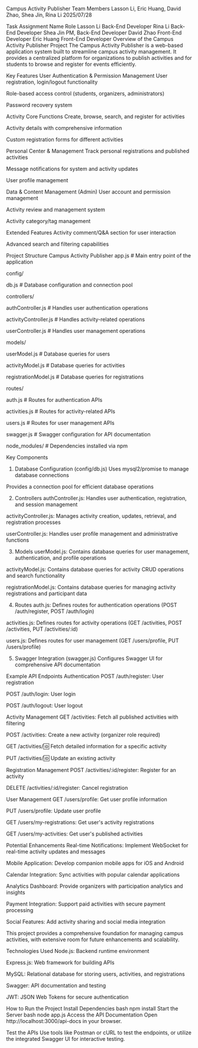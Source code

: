 Campus Activity Publisher
Team Members
Lasson Li, Eric Huang, David Zhao, Shea Jin, Rina Li
2025/07/28

Task Assignment
Name	Role
Lasson Li	Back-End Developer
Rina Li	Back-End Developer
Shea Jin	PM, Back-End Developer
David Zhao	Front-End Developer
Eric Huang	Front-End Developer
Overview of the Campus Activity Publisher Project
The Campus Activity Publisher is a web-based application system built to streamline campus activity management. It provides a centralized platform for organizations to publish activities and for students to browse and register for events efficiently.

Key Features
User Authentication & Permission Management
User registration, login/logout functionality

Role-based access control (students, organizers, administrators)

Password recovery system

Activity Core Functions
Create, browse, search, and register for activities

Activity details with comprehensive information

Custom registration forms for different activities

Personal Center & Management
Track personal registrations and published activities

Message notifications for system and activity updates

User profile management

Data & Content Management (Admin)
User account and permission management

Activity review and management system

Activity category/tag management

Extended Features
Activity comment/Q&A section for user interaction

Advanced search and filtering capabilities

Project Structure
Campus Activity Publisher
app.js # Main entry point of the application

config/

db.js # Database configuration and connection pool

controllers/

authController.js # Handles user authentication operations

activityController.js # Handles activity-related operations

userController.js # Handles user management operations

models/

userModel.js # Database queries for users

activityModel.js # Database queries for activities

registrationModel.js # Database queries for registrations

routes/

auth.js # Routes for authentication APIs

activities.js # Routes for activity-related APIs

users.js # Routes for user management APIs

swagger.js # Swagger configuration for API documentation

node_modules/ # Dependencies installed via npm

Key Components
1. Database Configuration (config/db.js)
Uses mysql2/promise to manage database connections

Provides a connection pool for efficient database operations

2. Controllers
authController.js: Handles user authentication, registration, and session management

activityController.js: Manages activity creation, updates, retrieval, and registration processes

userController.js: Handles user profile management and administrative functions

3. Models
userModel.js: Contains database queries for user management, authentication, and profile operations

activityModel.js: Contains database queries for activity CRUD operations and search functionality

registrationModel.js: Contains database queries for managing activity registrations and participant data

4. Routes
auth.js: Defines routes for authentication operations (POST /auth/register, POST /auth/login)

activities.js: Defines routes for activity operations (GET /activities, POST /activities, PUT /activities/:id)

users.js: Defines routes for user management (GET /users/profile, PUT /users/profile)

5. Swagger Integration (swagger.js)
Configures Swagger UI for comprehensive API documentation

Example API Endpoints
Authentication
POST /auth/register: User registration

POST /auth/login: User login

POST /auth/logout: User logout

Activity Management
GET /activities: Fetch all published activities with filtering

POST /activities: Create a new activity (organizer role required)

GET /activities/:id: Fetch detailed information for a specific activity

PUT /activities/:id: Update an existing activity

Registration Management
POST /activities/:id/register: Register for an activity

DELETE /activities/:id/register: Cancel registration

User Management
GET /users/profile: Get user profile information

PUT /users/profile: Update user profile

GET /users/my-registrations: Get user's activity registrations

GET /users/my-activities: Get user's published activities

Potential Enhancements
Real-time Notifications: Implement WebSocket for real-time activity updates and messages

Mobile Application: Develop companion mobile apps for iOS and Android

Calendar Integration: Sync activities with popular calendar applications

Analytics Dashboard: Provide organizers with participation analytics and insights

Payment Integration: Support paid activities with secure payment processing

Social Features: Add activity sharing and social media integration

This project provides a comprehensive foundation for managing campus activities, with extensive room for future enhancements and scalability.

Technologies Used
Node.js: Backend runtime environment

Express.js: Web framework for building APIs

MySQL: Relational database for storing users, activities, and registrations

Swagger: API documentation and testing

JWT: JSON Web Tokens for secure authentication

How to Run the Project
Install Dependencies
bash
npm install
Start the Server
bash
node app.js
Access the API Documentation
Open http://localhost:3000/api-docs in your browser.

Test the APIs
Use tools like Postman or cURL to test the endpoints, or utilize the integrated Swagger UI for interactive testing.

